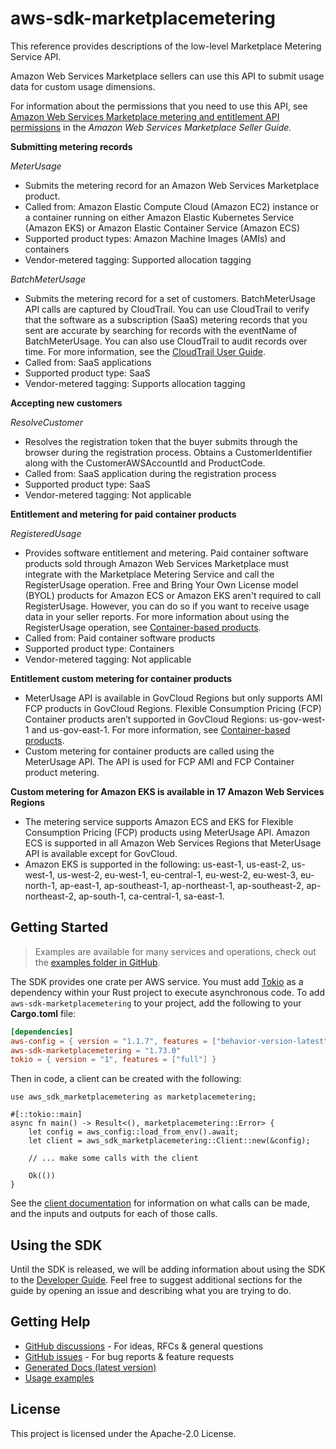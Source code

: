 # aws-sdk-marketplacemetering

This reference provides descriptions of the low-level Marketplace Metering Service API.

Amazon Web Services Marketplace sellers can use this API to submit usage data for custom usage dimensions.

For information about the permissions that you need to use this API, see [Amazon Web Services Marketplace metering and entitlement API permissions](https://docs.aws.amazon.com/marketplace/latest/userguide/iam-user-policy-for-aws-marketplace-actions.html) in the _Amazon Web Services Marketplace Seller Guide._

__Submitting metering records__

_MeterUsage_
  - Submits the metering record for an Amazon Web Services Marketplace product.
  - Called from: Amazon Elastic Compute Cloud (Amazon EC2) instance or a container running on either Amazon Elastic Kubernetes Service (Amazon EKS) or Amazon Elastic Container Service (Amazon ECS)
  - Supported product types: Amazon Machine Images (AMIs) and containers
  - Vendor-metered tagging: Supported allocation tagging

_BatchMeterUsage_
  - Submits the metering record for a set of customers. BatchMeterUsage API calls are captured by CloudTrail. You can use CloudTrail to verify that the software as a subscription (SaaS) metering records that you sent are accurate by searching for records with the eventName of BatchMeterUsage. You can also use CloudTrail to audit records over time. For more information, see the [CloudTrail User Guide](https://docs.aws.amazon.com/awscloudtrail/latest/userguide/cloudtrail-concepts.html).
  - Called from: SaaS applications
  - Supported product type: SaaS
  - Vendor-metered tagging: Supports allocation tagging

__Accepting new customers__

_ResolveCustomer_
  - Resolves the registration token that the buyer submits through the browser during the registration process. Obtains a CustomerIdentifier along with the CustomerAWSAccountId and ProductCode.
  - Called from: SaaS application during the registration process
  - Supported product type: SaaS
  - Vendor-metered tagging: Not applicable

__Entitlement and metering for paid container products__

_RegisteredUsage_
  - Provides software entitlement and metering. Paid container software products sold through Amazon Web Services Marketplace must integrate with the Marketplace Metering Service and call the RegisterUsage operation. Free and Bring Your Own License model (BYOL) products for Amazon ECS or Amazon EKS aren't required to call RegisterUsage. However, you can do so if you want to receive usage data in your seller reports. For more information about using the RegisterUsage operation, see [Container-based products](https://docs.aws.amazon.com/marketplace/latest/userguide/container-based-products.html).
  - Called from: Paid container software products
  - Supported product type: Containers
  - Vendor-metered tagging: Not applicable

__Entitlement custom metering for container products__
  - MeterUsage API is available in GovCloud Regions but only supports AMI FCP products in GovCloud Regions. Flexible Consumption Pricing (FCP) Container products aren’t supported in GovCloud Regions: us-gov-west-1 and us-gov-east-1. For more information, see [Container-based products](https://docs.aws.amazon.com/marketplace/latest/userguide/container-based-products.html).
  - Custom metering for container products are called using the MeterUsage API. The API is used for FCP AMI and FCP Container product metering.

__Custom metering for Amazon EKS is available in 17 Amazon Web Services Regions__
  - The metering service supports Amazon ECS and EKS for Flexible Consumption Pricing (FCP) products using MeterUsage API. Amazon ECS is supported in all Amazon Web Services Regions that MeterUsage API is available except for GovCloud.
  - Amazon EKS is supported in the following: us-east-1, us-east-2, us-west-1, us-west-2, eu-west-1, eu-central-1, eu-west-2, eu-west-3, eu-north-1, ap-east-1, ap-southeast-1, ap-northeast-1, ap-southeast-2, ap-northeast-2, ap-south-1, ca-central-1, sa-east-1.

## Getting Started

> Examples are available for many services and operations, check out the
> [examples folder in GitHub](https://github.com/awslabs/aws-sdk-rust/tree/main/examples).

The SDK provides one crate per AWS service. You must add [Tokio](https://crates.io/crates/tokio)
as a dependency within your Rust project to execute asynchronous code. To add `aws-sdk-marketplacemetering` to
your project, add the following to your **Cargo.toml** file:

```toml
[dependencies]
aws-config = { version = "1.1.7", features = ["behavior-version-latest"] }
aws-sdk-marketplacemetering = "1.73.0"
tokio = { version = "1", features = ["full"] }
```

Then in code, a client can be created with the following:

```rust,no_run
use aws_sdk_marketplacemetering as marketplacemetering;

#[::tokio::main]
async fn main() -> Result<(), marketplacemetering::Error> {
    let config = aws_config::load_from_env().await;
    let client = aws_sdk_marketplacemetering::Client::new(&config);

    // ... make some calls with the client

    Ok(())
}
```

See the [client documentation](https://docs.rs/aws-sdk-marketplacemetering/latest/aws_sdk_marketplacemetering/client/struct.Client.html)
for information on what calls can be made, and the inputs and outputs for each of those calls.

## Using the SDK

Until the SDK is released, we will be adding information about using the SDK to the
[Developer Guide](https://docs.aws.amazon.com/sdk-for-rust/latest/dg/welcome.html). Feel free to suggest
additional sections for the guide by opening an issue and describing what you are trying to do.

## Getting Help

* [GitHub discussions](https://github.com/awslabs/aws-sdk-rust/discussions) - For ideas, RFCs & general questions
* [GitHub issues](https://github.com/awslabs/aws-sdk-rust/issues/new/choose) - For bug reports & feature requests
* [Generated Docs (latest version)](https://awslabs.github.io/aws-sdk-rust/)
* [Usage examples](https://github.com/awslabs/aws-sdk-rust/tree/main/examples)

## License

This project is licensed under the Apache-2.0 License.

